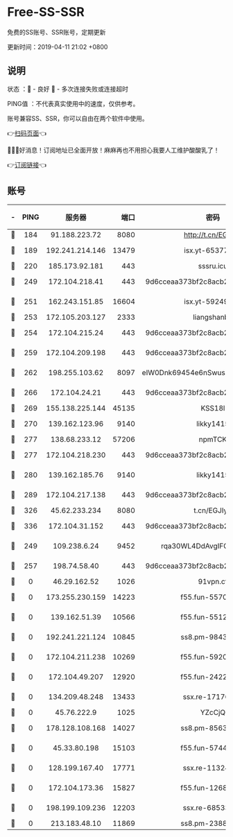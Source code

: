 # Free-SS-SSR

免费的SS账号、SSR账号，定期更新

更新时间：2019-04-11 21:02 +0800

## 说明

状态     ：🙂 - 良好 🙁 - 多次连接失败或连接超时

PING值   ：不代表真实使用中的速度，仅供参考。

账号兼容SS、SSR，你可以自由在两个软件中使用。

👉[扫码页面](https://liesauer.github.io/Free-SS-SSR/)👈

🎉🎉🎉好消息！订阅地址已全面开放！麻麻再也不用担心我要人工维护酸酸乳了！

👉[订阅链接](https://www.liesauer.net/yogurt/subscribe?ACCESS_TOKEN=DAYxR3mMaZAsaqUb)👈

## 账号

|-|PING|服务器|端口|密码|加密方式|区域|
|:----:|:----:|:-----:|-----:|:----:|:----:|:----:|
|🙂|184|91.188.223.72|8080|http://t.cn/EGJIyrl|rc4-md5|RU|
|🙂|189|192.241.214.146|13479|isx.yt-65377565|aes-256-cfb|US|
|🙂|220|185.173.92.181|443|sssru.icu|rc4-md5|RU|
|🙂|249|172.104.218.41|443|9d6cceaa373bf2c8acb22e60b6a58be6|aes-256-cfb|US|
|🙂|251|162.243.151.85|16604|isx.yt-59249698|aes-256-cfb|US|
|🙂|253|172.105.203.127|2333|liangshanbo|chacha20|JP|
|🙂|254|172.104.215.24|443|9d6cceaa373bf2c8acb22e60b6a58be6|aes-256-cfb|US|
|🙂|259|172.104.209.198|443|9d6cceaa373bf2c8acb22e60b6a58be6|aes-256-cfb|US|
|🙂|262|198.255.103.62|8097|eIW0Dnk69454e6nSwuspv9DmS201tQ0D|aes-256-cfb|US|
|🙂|266|172.104.24.21|443|9d6cceaa373bf2c8acb22e60b6a58be6|aes-256-cfb|US|
|🙂|269|155.138.225.144|45135|KSS18l|rc4-md5|US|
|🙂|270|139.162.123.96|9140|likky1415|aes-256-cfb|JP|
|🙂|277|138.68.233.12|57206|npmTCK|rc4-md5|US|
|🙂|277|172.104.218.230|443|9d6cceaa373bf2c8acb22e60b6a58be6|aes-256-cfb|US|
|🙂|280|139.162.185.76|9140|likky1415|aes-256-cfb|DE|
|🙂|289|172.104.217.138|443|9d6cceaa373bf2c8acb22e60b6a58be6|aes-256-cfb|US|
|🙂|326|45.62.233.234|8080|t.cn/EGJIyrl|rc4-md5|CA|
|🙂|336|172.104.31.152|443|9d6cceaa373bf2c8acb22e60b6a58be6|aes-256-cfb|US|
|🙂|249|109.238.6.24|9452|rqa30WL4DdAvgIFG6Fs3znzTa|aes-256-cfb|FR|
|🙂|257|198.74.58.40|443|9d6cceaa373bf2c8acb22e60b6a58be6|aes-256-cfb|US|
|🙁|0|46.29.162.52|1026|91vpn.cf|rc4-md5|RU|
|🙁|0|173.255.230.159|14223|f55.fun-55707067|aes-256-cfb|US|
|🙁|0|139.162.51.39|10566|f55.fun-55124662|aes-256-cfb|SG|
|🙁|0|192.241.221.124|10845|ss8.pm-98432819|aes-256-cfb|US|
|🙁|0|172.104.211.238|10269|f55.fun-59209585|aes-256-cfb|US|
|🙁|0|172.104.49.207|12920|f55.fun-24228907|aes-256-cfb|SG|
|🙁|0|134.209.48.248|13433|ssx.re-17176856|aes-256-cfb|US|
|🙁|0|45.76.222.9|1025|YZcCjQ|rc4-md5|JP|
|🙁|0|178.128.108.168|14027|ss8.pm-85636166|aes-256-cfb|SG|
|🙁|0|45.33.80.198|15103|f55.fun-57444781|aes-256-cfb|US|
|🙁|0|128.199.167.40|17771|ssx.re-11324880|aes-256-cfb|SG|
|🙁|0|172.104.173.36|15827|f55.fun-12684352|aes-256-cfb|SG|
|🙁|0|198.199.109.236|12203|ssx.re-68533755|aes-256-cfb|US|
|🙁|0|213.183.48.10|11869|ss8.pm-23880741|rc4-md5|RU|
